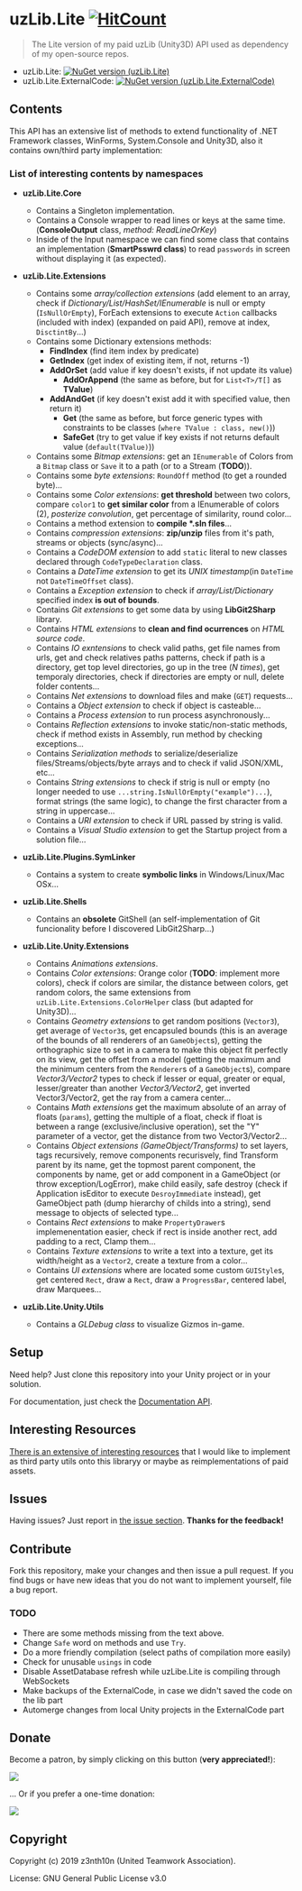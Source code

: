 # uzLib.Lite [![HitCount](http://hits.dwyl.io/uta-org/uzLibLite.svg)](http://hits.dwyl.io/uta-org/uzLibLite)

> The Lite version of my paid uzLib (Unity3D) API used as dependency of my open-source repos.

* uzLib.Lite: [![NuGet version (uzLib.Lite)](https://img.shields.io/nuget/v/uzLib.Lite.svg?style=flat-square)](https://www.nuget.org/packages/uzLib.Lite/)
* uzLib.Lite.ExternalCode: [![NuGet version (uzLib.Lite.ExternalCode)](https://img.shields.io/nuget/v/uzLib.Lite.ExternalCode.svg?style=flat-square)](https://www.nuget.org/packages/uzLib.Lite.ExternalCode/)

## Contents

This API has an extensive list of methods to extend functionality of .NET Framework classes, WinForms, System.Console and Unity3D, also it contains own/third party implementation:

### List of interesting contents by namespaces

- **uzLib.Lite.Core**
	- Contains a Singleton implementation.
	- Contains a Console wrapper to read lines or keys at the same time. (**ConsoleOutput** class, *method: ReadLineOrKey*)
	- Inside of the Input namespace we can find some class that contains an implementation (**SmartPsswrd class**) to read `passwords` in screen without displaying it (as expected).

- **uzLib.Lite.Extensions**
	- Contains some *array/collection extensions* (add element to an array, check if *Dictionary/List/HashSet/IEnumerable* is null or empty (`IsNullOrEmpty`), ForEach extensions to execute `Action` callbacks (included with index) (expanded on paid API), remove at index, `DisctintBy`...)
	- Contains some Dictionary extensions methods:
		- **FindIndex** (find item index by predicate)
		- **GetIndex** (get index of existing item, if not, returns -1)
		- **AddOrSet** (add value if key doesn't exists, if not update its value)
			- **AddOrAppend** (the same as before, but for `List<T>/T[]` as **TValue**)
		- **AddAndGet** (if key doesn't exist add it with specified value, then return it)
			- **Get** (the same as before, but force generic types with constraints to be classes (`where TValue : class, new()`))
			- **SafeGet** (try to get value if key exists if not returns default value (`default(TValue)`))
	- Contains some *Bitmap extensions*: get an `IEnumerable` of Colors from a `Bitmap` class or `Save` it to a path (or to a Stream (**TODO**)).
	- Contains some *byte extensions*: `RoundOff` method (to get a rounded byte)...
	- Contains some *Color extensions*: **get threshold** between two colors, compare `color1` to **get similar color** from a IEnumerable of colors (2), *posterize convolution*, get percentage of similarity, round color...
	- Contains a method extension to **compile \*.sln files**... 
	- Contains *compression extensions*: **zip/unzip** files from it's path, streams or objects (sync/async)...
	- Contains a *CodeDOM extension* to add `static` literal to new classes declared through `CodeTypeDeclaration` class.
	- Contains a *DateTime extension* to get its *UNIX timestamp*(in `DateTime` not `DateTimeOffset` class).
	- Contains a *Exception extension* to check if *array/List/Dictionary* specified index **is out of bounds**.
	- Contains *Git extensions* to get some data by using **LibGit2Sharp** library.
	- Contains *HTML extensions* to **clean and find ocurrences** on *HTML source code*.
	- Contains *IO exntensions* to check valid paths, get file names from urls, get and check relatives paths patterns, check if path is a directory, get top level directories, go up in the tree (*N times*), get temporaly directories, check if directories are empty or null, delete folder contents...
	- Contains *Net extensions* to download files and make (`GET`) requests...
	- Contains a *Object extension* to check if object is casteable...
	- Contains a *Process extension* to run process asynchronously...
	- Contains *Reflection extensions* to invoke static/non-static methods, check if method exists in Assembly, run method by checking exceptions...
	- Contains *Serialization methods* to serialize/deserialize files/Streams/objects/byte arrays and to check if valid JSON/XML, etc...
	- Contains *String extensions* to check if strig is null or empty (no longer needed to use `...string.IsNullOrEmpty("example")...`), format strings (the same logic), to change the first character from a string in uppercase... 
	- Contains a *URI extension* to check if URL passed by string is valid.
	- Contains a *Visual Studio extension* to get the Startup project from a solution file...

- **uzLib.Lite.Plugins.SymLinker**
	- Contains a system to create **symbolic links** in Windows/Linux/Mac OSx...

- **uzLib.Lite.Shells**
	- Contains an **obsolete** GitShell (an self-implementation of Git funcionality before I discovered LibGit2Sharp...)

- **uzLib.Lite.Unity.Extensions**
	- Contains *Animations extensions*.
	- Contains *Color extensions*: Orange color (**TODO**: implement more colors), check if colors are similar, the distance between colors, get random colors, the same extensions from `uzLib.Lite.Extensions.ColorHelper` class (but adapted for Unity3D)...
	- Contains *Geometry extensions* to get random positions (`Vector3`), get average of `Vector3`s, get encapsuled bounds (this is an average of the bounds of all renderers of an `GameObject`s), getting the orthographic size to set in a camera to make this object fit perfectly on its view, get the offset from a model (getting the maximum and the minimum centers from the `Renderer`s of a `GameObject`s), compare *Vector3/Vector2* types to check if lesser or equal, greater or equal, lesser/greater than another *Vector3/Vector2*, get inverted Vector3/Vector2, get the ray from a camera center...
	- Contains *Math extensions* get the maximum absolute of an array of floats (`params`), getting the multiple of a float, check if float is between a range (exclusive/inclusive operation), set the "Y" parameter of a vector, get the distance from two Vector3/Vector2...
	- Contains *Object extensions (GameObject/Transforms)* to set layers, tags recursively, remove components recurisvely, find Transform parent by its name, get the topmost parent component, the components by name, get or add component in a GameObject (or throw exception/LogError), make child easily, safe destroy (check if Application isEditor to execute `DesroyImmediate` instead), get GameObject path (dump hierarchy of childs into a string), send message to objects of selected type...
	- Contains *Rect extensions* to make `PropertyDrawer`s implemenentation easier, check if rect is inside another rect, add padding to a rect, Clamp them...
	- Contains *Texture extensions* to write a text into a texture, get its width/height as a `Vector2`, create a texture from a color...
	- Contains *UI extensions* where are located some custom `GUIStyle`s, get centered `Rect`, draw a `Rect`, draw a `ProgressBar`, centered label, draw Marquees...

- **uzLib.Lite.Unity.Utils**
	- Contains a *GLDebug class* to visualize Gizmos in-game.

## Setup

Need help? Just clone this repository into your Unity project or in your solution.

For documentation, just check the [Documentation API](http://dev.z3nth10n.net/dev/assets/uzlib.lite/docs).

## Interesting Resources

[There is an extensive of interesting resources](/docs/Interesting%20Resources/) that I would like to implement as third party utils onto this libraryy or maybe as reimplementations of paid assets.

## Issues

Having issues? Just report in [the issue section](/issues). **Thanks for the feedback!**

## Contribute

Fork this repository, make your changes and then issue a pull request. If you find bugs or have new ideas that you do not want to implement yourself, file a bug report.

### TODO

- There are some methods missing from the text above.
- Change `Safe` word on methods and use `Try`.
- Do a more friendly compilation (select paths of compilation more easily)
- Check for unusable `usings` in code
- Disable AssetDatabase refresh while uzLibe.Lite is compiling through WebSockets
- Make backups of the ExternalCode, in case we didn't saved the code on the lib part
- Automerge changes from local Unity projects in the ExternalCode part

## Donate

Become a patron, by simply clicking on this button (**very appreciated!**):

[![](https://c5.patreon.com/external/logo/become_a_patron_button.png)](https://www.patreon.com/z3nth10n)

... Or if you prefer a one-time donation:

[![](https://www.paypalobjects.com/en_US/i/btn/btn_donateCC_LG.gif)](https://paypal.me/z3nth10n)

## Copyright

Copyright (c) 2019 z3nth10n (United Teamwork Association).

License: GNU General Public License v3.0

